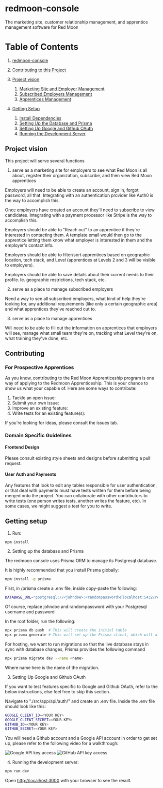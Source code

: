 # redmoon-console
The marketing site, customer relationship management, and apprentice management software for Red Moon

# Table of Contents

1. [redmoon-console](#redmoon-console)
2. [Contributing to this Project](#contributing)
3. [Project vision](#project-vision)
   1. [Marketing Site and Employer Management](#1-marketing-site-and-employer-management)
   2. [Subscribed Employers Management](#2-subscribed-employers-management)
   3. [Apprentices Management](#3-apprentices-management)

4. [Getting Setup](#getting-setup)
   1. [Install Dependencies](#1-run-npm-install)
   2. [Setting Up the Database and Prisma](#2-setting-up-the-database-and-prisma)
   3. [Setting Up Google and Github OAuth](#3-setting-up-google-and-github-oauth)
   3. [Running the Development Server](#3-running-the-development-server)


## Project vision

This project will serve several functions

1. serve as a marketing site for employers to see what Red Moon is all about, register their organization, subscribe, and then view Red Moon apprentices

Employers will need to be able to create an account, sign in, forgot password, all that. Integrating with an authentication provider like Auth0 is the way to accomplish this.

Once employers have created an account they'll need to subscribe to view candidates. Integrating with a payment processor like Stripe is the way to accomplish this.

Employers should be able to "Reach out" to an apprentice if they're interested in contacting them. A template email would then go to the apprentice letting them know what employer is interested in them and the employer's contact info.

Employers should be able to filter/sort apprentices based on geographic location, tech stack, and Level (apprentices at Levels 2 and 3 will be visible to employers).

Employers should be able to save details about their current needs to their profile. Ie. geographic restrictions, tech stack, etc.


2. serve as a place to manage subscribed employers

Need a way to see all subscribed employers, what kind of help they're looking for, any additional requirements (like only a certain geographic area) and what apprentices they've reached out to.


3. serve as a place to manage apprentices

Will need to be able to fill out the information on apprentices that employers will see, manage what small team they're on, tracking what Level they're on, what training they've done, etc.

## Contributing

### For Prospective Apprentices

As you know, contributing to the Red Moon Apprenticeship program is one way of applying to the Redmoon Apprenticeship. This is your chance to show us what your capable of. Here are some ways to contribute:

1. Tackle an open issue:
2. Submit your own issue:
3. Improve an existing feature:
4. Write tests for an existing feature(s):

If you're looking for ideas, please consult the issues tab.

### Domain Specific Guidelines

#### Frontend Design

Please consult existing style sheets and designs before submitting a pull request.

#### User Auth and Payments

Any features that look to edit any tables responsible for user authentication, or that deal with payments must have tests written for them before being merged onto the project. You can collaborate with other contributors to write tests (one person writes tests, another writes the feature, etc). In some cases, we might suggest a test for you to write.

## Getting setup

1. Run:

```bash
npm install
```

2. Setting up the database and Prisma

The redmoon console uses Prisma ORM to manage its Postgresql database. 

It is highly recommended that you install Prisma globally:

```bash
npm install -g prisma

```

First, in /prisma create a .env file, inside copy-paste the following:

```bash
DATABASE_URL="postgresql://<johndoe>:<randompassword>@localhost:5432/redmoon?schema=public"
```
Of course, replace johndoe and randompassword with your Postgresql username and password

In the root folder, run the following:

```bash
npx prisma db push  # This will create the initial table
npx prisma generate # This will set up the Prisma client, which will allow us to do basic interactions with the database.
```

For hosting, we want to run migrations so that the live database stays in sync with database changes, Prisma provides the following command

```bash
npx prisma migrate dev --name <name>
```
Where name here is the name of the migration.


3. Setting Up Google and Github OAuth

If you want to test features specific to Google and Github OAuth, refer to the below instructions, else feel free to skip this section.

Navigate to "./src/app/api/auth/" and create an .env file. Inside the .env file should look like this:

```bash
GOOGLE_CLIENT_ID=<YOUR KEY>
GOOGLE_CLIENT_SECRET=<YOUR KEY>
GITHUB_ID=<YOUR KEY>
GITHUB_SECRET=<YOUR KEY>

```

You will need a Github account and a Google API account in order to get set up, please refer to the following video for a walkthrough:

![Google API key access](https://youtu.be/MrzCV0och5k?si=6fKEDV-rufPRQLTz&t=114)
![GitHub API key access](https://youtu.be/MrzCV0och5k?si=hhl05aOBKbTYByMA&t=576)

4. Running the development server:

```bash
npm run dev
```

Open [http://localhost:3000](http://localhost:3000) with your browser to see the result.
